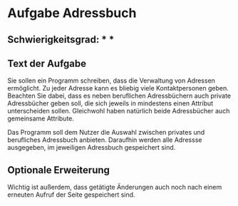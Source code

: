 # Aufgabe Adressbuch

## Schwierigkeitsgrad: * *

## Text der Aufgabe
Sie sollen ein Programm schreiben, dass die Verwaltung von Adressen ermöglicht. Zu jeder Adresse kann es bliebig viele Kontaktpersonen geben. Beachten Sie dabei, dass es neben beruflichen Adressbüchern auch private Adressbücher geben soll, die sich jeweils in mindestens einen Attribut unterscheiden sollen. Gleichwohl haben natürlich beide Adressbücher auch gemeinsame Attribute.

Das Programm soll dem Nutzer die Auswahl zwischen privates und berufliches Adressbuch anbieten. Daraufhin werden alle Adressse ausgegeben, im jeweiligen Adressbuch gespeichert sind.

## Optionale Erweiterung
Wichtig ist außerdem, dass getätigte Änderungen auch noch nach einem erneuten Aufruf der Seite gespeichert sind. 

